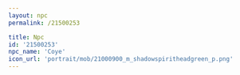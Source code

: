 ```yaml
---
layout: npc
permalink: /21500253

title: Npc
id: '21500253'
npc_name: 'Coye'
icon_url: 'portrait/mob/21000900_m_shadowspiritheadgreen_p.png'
---
```


